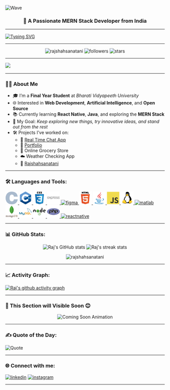 
![Wave](https://capsule-render.vercel.app/api?type=waving&height=200&text=Hi%20👋%2C%20I'm%20Raj%20Shah&fontAlign=50&fontAlignY=40&color=gradient)
<h3 align="center">🚀 A Passionate MERN Stack Developer from India</h3> 

--- 

<!-- Typing Animation -->
[![Typing SVG](https://readme-typing-svg.herokuapp.com?size=25&color=00FFAB&center=true&vCenter=true&lines=Full+Stack+Developer;MERN+Stack+Enthusiast;Open+Source+Contributor;Tech+Explorer)](https://git.io/typing-svg)

---

<!-- Badges -->
<p align="center">
  <img src="https://komarev.com/ghpvc/?username=rajshahsanatani&label=Profile%20views&color=0e75b6&style=flat" alt="rajshahsanatani" />
  <img src="https://img.shields.io/github/followers/rajshahsanatani?label=Followers&style=social" alt="followers" />
  <img src="https://img.shields.io/github/stars/rajshahsanatani?label=Stars&style=social" alt="stars" />
</p>
 
---

<!-- Coding GIF -->
<img src="https://media.giphy.com/media/qgQUggAC3Pfv687qPC/giphy.gif" width="500" />

---
### 👨‍💻 About Me  

- 🎓 I’m a **Final Year Student** at *Bharati Vidyapeeth University*  
- 🌐 Interested in **Web Development**, **Artificial Intelligence**, and **Open Source**  
- 📚 Currently learning **React Native**, **Java**, and exploring the **MERN Stack**  
- 🚀 My Goal: *Keep exploring new things, try innovative ideas, and stand out from the rest*  
- 🛠️ Projects I’ve worked on:  
  - 🧮 [Real Time Chat App](https://chatify-sr2n.onrender.com)
  - 🌟 [Portfolio](https://rajshahportfolio.netlify.app/)
  - 🛒 Online Grocery Store
  - ☁️ Weather Checking App  
  - 🔗 [Rajshahsanatani](https://github.com/RajShahSanatani?tab=repositories)

---

### 🛠️ Languages and Tools:
<p align="left">
<a href="https://www.cprogramming.com/" target="_blank" rel="noreferrer"> <img src="https://raw.githubusercontent.com/devicons/devicon/master/icons/c/c-original.svg" alt="c" width="40" height="40"/> </a>
<a href="https://www.w3schools.com/cpp/" target="_blank" rel="noreferrer"> <img src="https://raw.githubusercontent.com/devicons/devicon/master/icons/cplusplus/cplusplus-original.svg" alt="cplusplus" width="40" height="40"/> </a>
<a href="https://www.w3schools.com/css/" target="_blank" rel="noreferrer"> <img src="https://raw.githubusercontent.com/devicons/devicon/master/icons/css3/css3-original-wordmark.svg" alt="css3" width="40" height="40"/> </a>
<a href="https://expressjs.com" target="_blank" rel="noreferrer"> <img src="https://raw.githubusercontent.com/devicons/devicon/master/icons/express/express-original-wordmark.svg" alt="express" width="40" height="40"/> </a>
<a href="https://www.figma.com/" target="_blank" rel="noreferrer"> <img src="https://www.vectorlogo.zone/logos/figma/figma-icon.svg" alt="figma" width="40" height="40"/> </a>
<a href="https://www.w3.org/html/" target="_blank" rel="noreferrer"> <img src="https://raw.githubusercontent.com/devicons/devicon/master/icons/html5/html5-original-wordmark.svg" alt="html5" width="40" height="40"/> </a>
<a href="https://www.java.com" target="_blank" rel="noreferrer"> <img src="https://raw.githubusercontent.com/devicons/devicon/master/icons/java/java-original.svg" alt="java" width="40" height="40"/> </a>
<a href="https://developer.mozilla.org/en-US/docs/Web/JavaScript" target="_blank" rel="noreferrer"> <img src="https://raw.githubusercontent.com/devicons/devicon/master/icons/javascript/javascript-original.svg" alt="javascript" width="40" height="40"/> </a>
<a href="https://www.linux.org/" target="_blank" rel="noreferrer"> <img src="https://raw.githubusercontent.com/devicons/devicon/master/icons/linux/linux-original.svg" alt="linux" width="40" height="40"/> </a>
<a href="https://www.mathworks.com/" target="_blank" rel="noreferrer"> <img src="https://upload.wikimedia.org/wikipedia/commons/2/21/Matlab_Logo.png" alt="matlab" width="40" height="40"/> </a>
<a href="https://www.mongodb.com/" target="_blank" rel="noreferrer"> <img src="https://raw.githubusercontent.com/devicons/devicon/master/icons/mongodb/mongodb-original-wordmark.svg" alt="mongodb" width="40" height="40"/> </a>
<a href="https://www.mysql.com/" target="_blank" rel="noreferrer"> <img src="https://raw.githubusercontent.com/devicons/devicon/master/icons/mysql/mysql-original-wordmark.svg" alt="mysql" width="40" height="40"/> </a>
<a href="https://nodejs.org" target="_blank" rel="noreferrer"> <img src="https://raw.githubusercontent.com/devicons/devicon/master/icons/nodejs/nodejs-original-wordmark.svg" alt="nodejs" width="40" height="40"/> </a>
<a href="https://www.php.net" target="_blank" rel="noreferrer"> <img src="https://raw.githubusercontent.com/devicons/devicon/master/icons/php/php-original.svg" alt="php" width="40" height="40"/> </a>
<a href="https://reactnative.dev/" target="_blank" rel="noreferrer"> <img src="https://reactnative.dev/img/header_logo.svg" alt="reactnative" width="40" height="40"/> </a>
</p>

---

### 📊 GitHub Stats:
<p align="center">
  <img src="https://github-readme-stats.vercel.app/api?username=rajshahsanatani&show_icons=true&theme=tokyonight" alt="Raj's GitHub stats" />
  <img src="https://github-readme-streak-stats.herokuapp.com/?user=rajshahsanatani&theme=tokyonight" alt="Raj's streak stats" />
</p>

<p align="center">
  <img src="https://github-readme-stats.vercel.app/api/top-langs?username=rajshahsanatani&show_icons=true&locale=en&layout=compact&theme=tokyonight" alt="rajshahsanatani" />
</p>

---

### 📈 Activity Graph:
[![Raj's github activity graph](https://github-readme-activity-graph.vercel.app/graph?username=rajshahsanatani&theme=react-dark)](https://github.com/rajshahsanatani)

---

### 🐍 This Section will Visible Soon 😊 
<p align="center">
  <img src="https://media.giphy.com/media/26Ff6nDUt5WDWUu3O/giphy.gif" width="500" alt="Coming Soon Animation"/>
</p>

---

### ✍️ Quote of the Day:
![Quote](https://quotes-github-readme.vercel.app/api?type=horizontal&theme=radical)

---
### 🌐 Connect with me:
<p align="left">
<a href="https://linkedin.com/in/rajshahsanatani" target="blank"><img align="center" src="https://raw.githubusercontent.com/rahuldkjain/github-profile-readme-generator/master/src/images/icons/Social/linked-in-alt.svg" alt="linkedin" height="30" width="40" /></a>
<a href="https://instagram.com/rajshahsanatani" target="blank"><img align="center" src="https://raw.githubusercontent.com/rahuldkjain/github-profile-readme-generator/master/src/images/icons/Social/instagram.svg" alt="instagram" height="30" width="40" /></a> 
</p>

---
